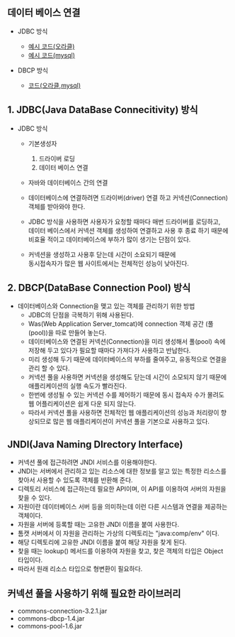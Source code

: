 ## 데이터 베이스 연결

- JDBC 방식

  - [예시 코드(오라클)](https://github.com/hyeah0/SmartWeb_Contents_WebApplication_developer_class/blob/main/0_MacSet/oracle/00_%EC%98%A4%EB%9D%BC%ED%81%B4%EC%9D%B4%ED%81%B4%EB%A6%BD%EC%8A%A4%EC%97%B0%EA%B2%B0%EC%98%88%EC%8B%9C.md)
  - [예시 코드(mysql)](https://github.com/hyeah0/SmartWeb_Contents_WebApplication_developer_class/blob/main/0_MacSet/mysql/00_mysql%EC%9D%B4%ED%81%B4%EB%A6%BD%EC%8A%A4%EC%97%B0%EA%B2%B0%EC%98%88%EC%8B%9C.md)

- DBCP 방식
  - [ 코드(오라클,mysql)](https://github.com/hyeah0/SmartWeb_Contents_WebApplication_developer_class/blob/main/0_MacSet/%5BDataBaseConnect%5D_03_DBCP.md)

## 1. JDBC(Java DataBase Connecitivity) 방식

- JDBC 방식

  - 기본생성자

    1. 드라이버 로딩
    2. 데이터 베이스 연결

  - 자바와 데이터베이스 간의 연결
  - 데이터베이스에 연결하려면 드라이버(driver) 연결 하고 커넥션(Connection) 객체를 받아와야 한다.
  - JDBC 방식을 사용하면 사용자가 요청할 때마다 매번 드라이버를 로딩하고,<br>
    데이터 베이스에서 커넥션 객체를 생성하여 연결하고 사용 후 종료 하기 때문에 비효율 적이고 데이터베이스에 부하가 많이 생기는 단점이 있다.
  - 커넥션을 생성하고 사용후 닫는데 시간이 소요되기 때문에 <br>
    동시접속자가 많은 웹 사이트에서는 전체적인 성능이 낮아진다.

## 2. DBCP(DataBase Connection Pool) 방식

- 데이터베이스와 Connection을 맺고 있는 객체를 관리하기 위한 방법
  - JDBC의 단점을 극복하기 위해 사용된다.
  - Was(Web Application Server_tomcat)에 connection 객체 공간 (풀(pool))을 따로 만들어 놓는다.
  - 데이터베이스와 연결된 커넥션(Connection)을 미리 생성해서 풀(pool) 속에 저장해 두고 있다가 필요할 때마다 가져다가 사용하고 반납한다.
  - 미리 생성해 두기 때문에 데이터베이스의 부하를 줄여주고, 유동적으로 연결을 관리 할 수 있다.
  - 커넥션 풀을 사용하면 커넥션을 생성해도 닫는데 시간이 소모되지 않기 때문에 애플리케이션의 실행 속도가 빨라진다.
  - 한번에 생성될 수 있는 커넥션 수를 제어하기 때문에 동시 접속자 수가 몰려도 웹 어플리케이션은 쉽게 다운 되지 않는다.
  - 따라서 커넥션 풀을 사용하면 전체적인 웹 애플리케이션의 성능과 처리량이 향상되므로 많은 웹 애플리케이션이 커넥션 풀을 기본으로 사용하고 있다.

## JNDI(Java Naming DIrectory Interface)

- 커넥션 풀에 접근하려면 JNDI 서비스를 이용해야한다.
- JNDI는 서버에서 관리하고 있는 리소스에 대한 정보를 알고 있는 특정한 리소스를 찾아서 사용할 수 있도록 객체를 반환해 준다.
- 디렉토리 서비스에 접근하는데 필요한 API이며, 이 API를 이용하여 서버의 자원을 찾을 수 있다.
- 자원이란 데이터베이스 서버 등을 의미하는데 이런 다른 시스템과 연결을 제공하는 객체이다.
- 자원을 서버에 등록할 때는 고유한 JNDI 이름을 붙여 사용한다.
- 톰캣 서버에서 이 자원을 관리하는 가상의 디렉토리는 "java:comp/env" 이다.
- 해당 디렉토리에 고유한 JNDI 이름을 붙여 해당 자원을 찾게 된다.
- 찾을 때는 lookup() 메서드를 이용하여 자원을 찾고, 찾은 객체의 타입은 Object 타입이다.
- 따라서 원래 리소스 타입으로 형변환이 필요하다.

## 커넥션 풀을 사용하기 위해 필요한 라이브러리

- commons-connection-3.2.1.jar
- commons-dbcp-1.4.jar
- commons-pool-1.6.jar
